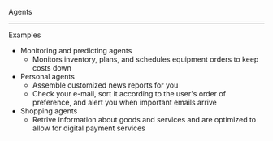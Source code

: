 Agents

- - - -
Examples
* Monitoring and predicting agents
  * Monitors inventory, plans, and schedules equipment orders to keep costs down
* Personal agents
  * Assemble customized news reports for you
  * Check your e-mail, sort it according to the user's order of preference, and alert you when important emails arrive
* Shopping agents
  * Retrive information about goods and services and are optimized to allow for digital payment services 
